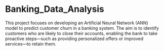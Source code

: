 # Banking_Data_Analysis
This project focuses on developing an Artificial Neural Network (ANN) model to predict customer churn in a banking system. The aim is to identify customers who are likely to close their accounts, enabling the bank to take proactive steps—such as providing personalized offers or improved services—to retain them.
